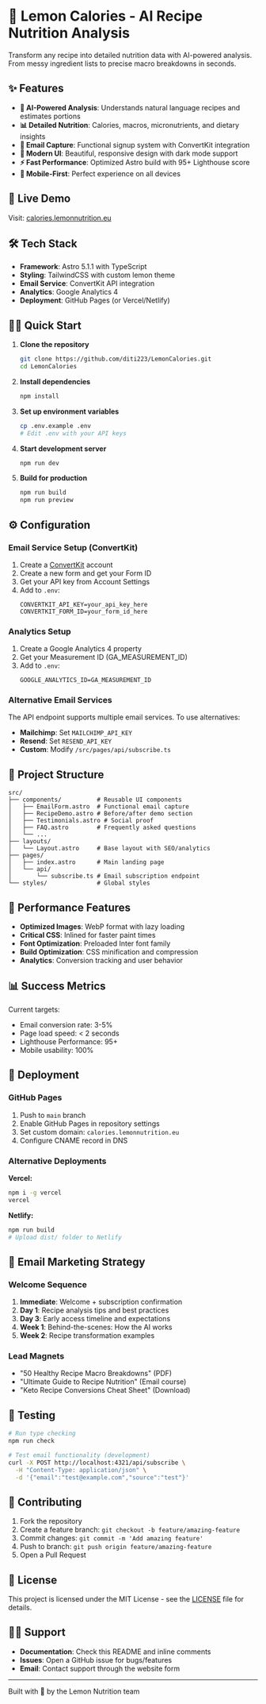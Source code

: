 # 🍋 Lemon Calories - AI Recipe Nutrition Analysis

Transform any recipe into detailed nutrition data with AI-powered analysis. From messy ingredient lists to precise macro breakdowns in seconds.

## ✨ Features

- **🤖 AI-Powered Analysis**: Understands natural language recipes and estimates portions
- **📊 Detailed Nutrition**: Calories, macros, micronutrients, and dietary insights
- **📧 Email Capture**: Functional signup system with ConvertKit integration
- **🎨 Modern UI**: Beautiful, responsive design with dark mode support
- **⚡ Fast Performance**: Optimized Astro build with 95+ Lighthouse score
- **📱 Mobile-First**: Perfect experience on all devices

## 🚀 Live Demo

Visit: [calories.lemonnutrition.eu](https://calories.lemonnutrition.eu)

## 🛠️ Tech Stack

- **Framework**: Astro 5.1.1 with TypeScript
- **Styling**: TailwindCSS with custom lemon theme
- **Email Service**: ConvertKit API integration
- **Analytics**: Google Analytics 4
- **Deployment**: GitHub Pages (or Vercel/Netlify)

## 🏃‍♂️ Quick Start

1. **Clone the repository**
   ```bash
   git clone https://github.com/diti223/LemonCalories.git
   cd LemonCalories
   ```

2. **Install dependencies**
   ```bash
   npm install
   ```

3. **Set up environment variables**
   ```bash
   cp .env.example .env
   # Edit .env with your API keys
   ```

4. **Start development server**
   ```bash
   npm run dev
   ```

5. **Build for production**
   ```bash
   npm run build
   npm run preview
   ```

## ⚙️ Configuration

### Email Service Setup (ConvertKit)

1. Create a [ConvertKit](https://convertkit.com) account
2. Create a new form and get your Form ID
3. Get your API key from Account Settings
4. Add to `.env`:
   ```
   CONVERTKIT_API_KEY=your_api_key_here
   CONVERTKIT_FORM_ID=your_form_id_here
   ```

### Analytics Setup

1. Create a Google Analytics 4 property
2. Get your Measurement ID (GA_MEASUREMENT_ID)
3. Add to `.env`:
   ```
   GOOGLE_ANALYTICS_ID=GA_MEASUREMENT_ID
   ```

### Alternative Email Services

The API endpoint supports multiple email services. To use alternatives:

- **Mailchimp**: Set `MAILCHIMP_API_KEY`
- **Resend**: Set `RESEND_API_KEY`
- **Custom**: Modify `/src/pages/api/subscribe.ts`

## 📁 Project Structure

```
src/
├── components/          # Reusable UI components
│   ├── EmailForm.astro  # Functional email capture
│   ├── RecipeDemo.astro # Before/after demo section
│   ├── Testimonials.astro # Social proof
│   ├── FAQ.astro        # Frequently asked questions
│   └── ...
├── layouts/
│   └── Layout.astro     # Base layout with SEO/analytics
├── pages/
│   ├── index.astro      # Main landing page
│   └── api/
│       └── subscribe.ts # Email subscription endpoint
└── styles/              # Global styles
```

## 🎯 Performance Features

- **Optimized Images**: WebP format with lazy loading
- **Critical CSS**: Inlined for faster paint times
- **Font Optimization**: Preloaded Inter font family
- **Build Optimization**: CSS minification and compression
- **Analytics**: Conversion tracking and user behavior

## 📊 Success Metrics

Current targets:
- Email conversion rate: 3-5%
- Page load speed: < 2 seconds
- Lighthouse Performance: 95+
- Mobile usability: 100%

## 🚀 Deployment

### GitHub Pages

1. Push to `main` branch
2. Enable GitHub Pages in repository settings
3. Set custom domain: `calories.lemonnutrition.eu`
4. Configure CNAME record in DNS

### Alternative Deployments

**Vercel:**
```bash
npm i -g vercel
vercel
```

**Netlify:**
```bash
npm run build
# Upload dist/ folder to Netlify
```

## 📧 Email Marketing Strategy

### Welcome Sequence
1. **Immediate**: Welcome + subscription confirmation
2. **Day 1**: Recipe analysis tips and best practices
3. **Day 3**: Early access timeline and expectations
4. **Week 1**: Behind-the-scenes: How the AI works
5. **Week 2**: Recipe transformation examples

### Lead Magnets
- "50 Healthy Recipe Macro Breakdowns" (PDF)
- "Ultimate Guide to Recipe Nutrition" (Email course)
- "Keto Recipe Conversions Cheat Sheet" (Download)

## 🧪 Testing

```bash
# Run type checking
npm run check

# Test email functionality (development)
curl -X POST http://localhost:4321/api/subscribe \
  -H "Content-Type: application/json" \
  -d '{"email":"test@example.com","source":"test"}'
```

## 🤝 Contributing

1. Fork the repository
2. Create a feature branch: `git checkout -b feature/amazing-feature`
3. Commit changes: `git commit -m 'Add amazing feature'`
4. Push to branch: `git push origin feature/amazing-feature`
5. Open a Pull Request

## 📄 License

This project is licensed under the MIT License - see the [LICENSE](LICENSE) file for details.

## 🙋‍♂️ Support

- **Documentation**: Check this README and inline comments
- **Issues**: Open a GitHub issue for bugs/features
- **Email**: Contact support through the website form

---

Built with 💛 by the Lemon Nutrition team